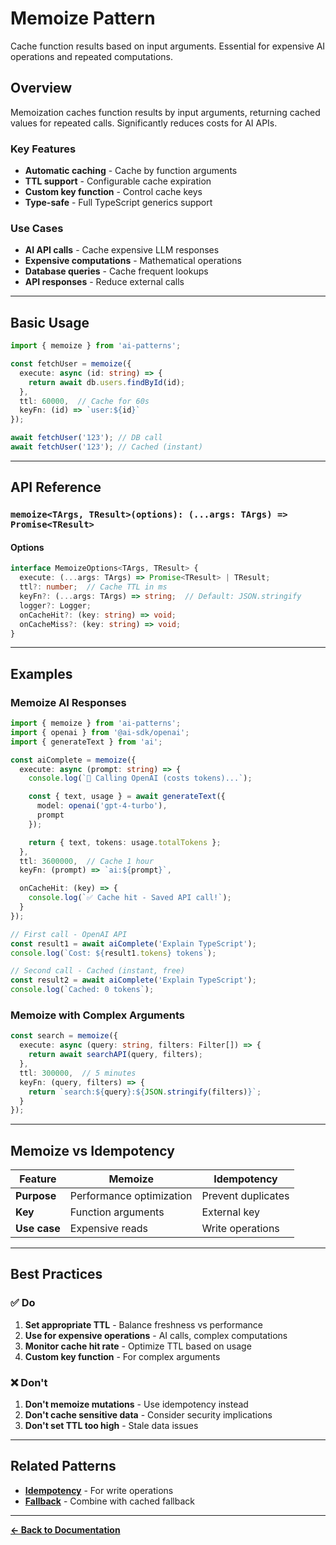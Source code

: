 # Memoize Pattern

Cache function results based on input arguments. Essential for expensive AI operations and repeated computations.

## Overview

Memoization caches function results by input arguments, returning cached values for repeated calls. Significantly reduces costs for AI APIs.

### Key Features

- **Automatic caching** - Cache by function arguments
- **TTL support** - Configurable cache expiration
- **Custom key function** - Control cache keys
- **Type-safe** - Full TypeScript generics support

### Use Cases

- **AI API calls** - Cache expensive LLM responses
- **Expensive computations** - Mathematical operations
- **Database queries** - Cache frequent lookups
- **API responses** - Reduce external calls

---

## Basic Usage

```typescript
import { memoize } from 'ai-patterns';

const fetchUser = memoize({
  execute: async (id: string) => {
    return await db.users.findById(id);
  },
  ttl: 60000,  // Cache for 60s
  keyFn: (id) => `user:${id}`
});

await fetchUser('123'); // DB call
await fetchUser('123'); // Cached (instant)
```

---

## API Reference

### `memoize<TArgs, TResult>(options): (...args: TArgs) => Promise<TResult>`

#### Options

```typescript
interface MemoizeOptions<TArgs, TResult> {
  execute: (...args: TArgs) => Promise<TResult> | TResult;
  ttl?: number;  // Cache TTL in ms
  keyFn?: (...args: TArgs) => string;  // Default: JSON.stringify
  logger?: Logger;
  onCacheHit?: (key: string) => void;
  onCacheMiss?: (key: string) => void;
}
```

---

## Examples

### Memoize AI Responses

```typescript
import { memoize } from 'ai-patterns';
import { openai } from '@ai-sdk/openai';
import { generateText } from 'ai';

const aiComplete = memoize({
  execute: async (prompt: string) => {
    console.log(`🤖 Calling OpenAI (costs tokens)...`);

    const { text, usage } = await generateText({
      model: openai('gpt-4-turbo'),
      prompt
    });

    return { text, tokens: usage.totalTokens };
  },
  ttl: 3600000,  // Cache 1 hour
  keyFn: (prompt) => `ai:${prompt}`,

  onCacheHit: (key) => {
    console.log(`✅ Cache hit - Saved API call!`);
  }
});

// First call - OpenAI API
const result1 = await aiComplete('Explain TypeScript');
console.log(`Cost: ${result1.tokens} tokens`);

// Second call - Cached (instant, free)
const result2 = await aiComplete('Explain TypeScript');
console.log(`Cached: 0 tokens`);
```

### Memoize with Complex Arguments

```typescript
const search = memoize({
  execute: async (query: string, filters: Filter[]) => {
    return await searchAPI(query, filters);
  },
  ttl: 300000,  // 5 minutes
  keyFn: (query, filters) => {
    return `search:${query}:${JSON.stringify(filters)}`;
  }
});
```

---

## Memoize vs Idempotency

| Feature | Memoize | Idempotency |
|---------|---------|-------------|
| **Purpose** | Performance optimization | Prevent duplicates |
| **Key** | Function arguments | External key |
| **Use case** | Expensive reads | Write operations |

---

## Best Practices

### ✅ Do

1. **Set appropriate TTL** - Balance freshness vs performance
2. **Use for expensive operations** - AI calls, complex computations
3. **Monitor cache hit rate** - Optimize TTL based on usage
4. **Custom key function** - For complex arguments

### ❌ Don't

1. **Don't memoize mutations** - Use idempotency instead
2. **Don't cache sensitive data** - Consider security implications
3. **Don't set TTL too high** - Stale data issues

---

## Related Patterns

- **[Idempotency](./idempotency.md)** - For write operations
- **[Fallback](./fallback.md)** - Combine with cached fallback

---

**[← Back to Documentation](../../README.md#patterns)**

